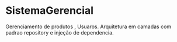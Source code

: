 # SistemaGerencial
Gerenciamento de produtos , Usuaros.
Arquitetura em camadas com padrao repository e injeção de dependencia.
